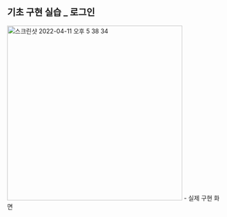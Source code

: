 ## 기초 구현 실습 _ 로그인

<img width="407" alt="스크린샷 2022-04-11 오후 5 38 34" src="https://user-images.githubusercontent.com/78894678/162698123-7deb3e0c-4f77-475e-adce-02b71c397492.png">
- 실제 구현 화면


